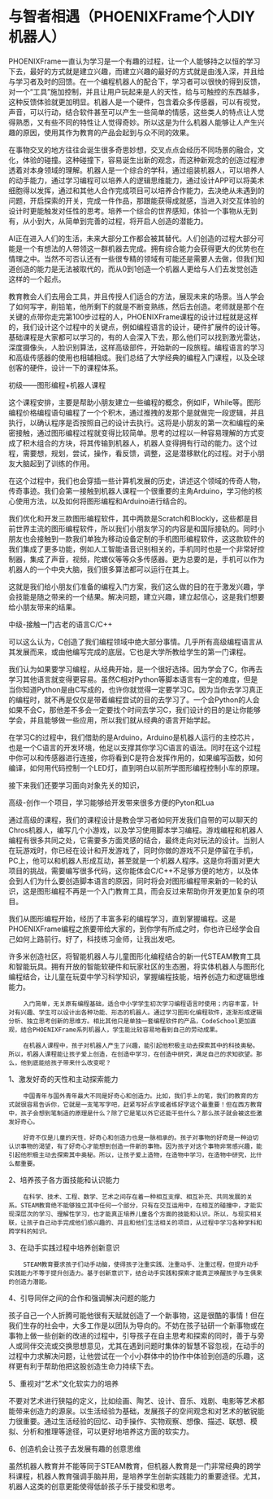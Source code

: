 # 与智者相遇（PHOENIXFrame个人DIY机器人）

PHOENIXFrame一直认为学习是一个有趣的过程，让一个人能够持之以恒的学习下去，最好的方式就是建立兴趣，而建立兴趣的最好的方式就是由浅入深，并且给与学习者及时的回馈。在一个编程机器人的配合下，学习者可以很快的得到反馈，对一个“工具”施加控制，并且让用户玩起来是人的天性，给与可触控的东西越多，这种反馈体验就更加明显。机器人是一个硬件，包含着众多传感器，可以有视觉，声音，可以行动，结合软件甚至可以产生一些简单的情感，这些类人的特点让人觉得熟悉，又有些不同的特性让人觉得奇妙。所以这是为什么机器人能够让人产生兴趣的原因，使用其作为教育的产品会起到与众不同的效果。

在事物交叉的地方往往会诞生很多奇思妙想，交叉点点会经历不同场景的融合，文化，体验的碰撞。这种碰撞下，容易诞生出新的观念，而这种新观念的创造过程渗透着对本身领域的理解。机器人是一个综合的学科，通过组装机器人，可以培养人的动手能力，通过学习编程可以培养人的逻辑思维能力，通过设计APP可以将美术细胞得以发挥，通过和其他人合作完成项目可以培养合作能力，去决绝从未遇到的问题，开启探索的开关，完成一件作品，那跟能获得成就感，当进入对交互体验的设计时更能触发对任性的思考。培养一个综合的世界感知，体验一个事物从无到有，从小到大，从简单到完善的过程，将开启人创造的潜能力。

AI正在进入人们的生活，未来大部分工作都会被其替代。人们创造的过程大部分可能是一个有想法的人带领这一群机器去完成。拥有综合能力会获得更大的优势也在情理之中。当然不可否认还有一些很专精的领域有可能还是需要人去做，但我们知道创造的能力是无法被取代的，而从0到1创造一个机器人更给与人们去发觉创造这样的一个起点。

教育教会人们去用会工具，并且传授人们适合的方法，展现未来的场景。当人学会了如何写字，削铅笔，他所剩下的就是不断变熟练，然后去创造。老师就是那个在关键的点带你走完第100步过程的人，PHOENIXFrame课程的设计过程就是这样的，我们设计这个过程中的关键点，例如编程语言的设计，硬件扩展件的设计等。基础课程是大家都可以学习的，有的人会深入下去，那么他们可以找到激光雷达，深度摄像头，人脸识别算法，这样高级部件，开始新的一段旅程。编程语言的学习和高级传感器的使用也相辅相成。我们总结了大学经典的编程入门课程，以及全球创客的硬件，设计一下的课程体系。

初级——图形编程+机器人课程

这个课程安排，主要是帮助小朋友建立一些编程的概念，例如IF，While等。图形编程价格编程语句编程了一个个积木，通过推拽的发那个是就做完一段逻辑，并且执行，以确认程序是否按照自己的设计去执行。这将是小朋友的第一次和编程的亲密接触，通过图形编程过程就变得比较简单。思考的过程以一种容易理解的方式变成了积木组合的方块，将其传输到机器人，机器人变得拥有行动的能力。这个过程，需要想，规划，尝试，操作，看反馈，调整，这是潜移默化的过程。对于小朋友大脑起到了训练的作用。

在这个过程中，我们也会穿插一些计算机发展的历史，讲述这个领域的传奇人物，传奇事迹。我们会第一接触到机器人课程一个很重要的主角Arduino，学习他的核心使用方法，以及如何将图形编程和Arduino进行结合的。

我们优化和开发三款图形编程软件，其中两款是Scratch和Blockly，这些都是目前世界主流的图形编程软件，所以我们小朋友学习的内容是和国际接轨的。同时小朋友也会接触到一款我们单独为移动设备定制的手机图形编程软件，这这款软件的我们集成了更多功能，例如人工智能语音识别相关的，手机同时也是一个非常好控制器，集成了声音，视频，陀螺仪等等众多传感器。更为总要的是，手机可以作为机器人的一个中央大脑，我们很多算法都可以运行在其上。

这就是我们给小朋友们准备的编程入门方案，我们这么做的目的在于激发兴趣，学会技能是随之带来的一个结果。解决问题，建立兴趣，建立起信心，这是我们想要给小朋友带来的结果。

中级-接触一门古老的语言C/C++

可以这么认为，C创造了我们编程领域中绝大部分事情。几乎所有高级编程语言从其发展而来，或由他编写完成的底层。它也是大学所教给学生的第一门课程。

我们认为如果要学习编程，从经典开始，是一个很好选择。因为学会了C，你再去学习其他语言就变得更容易。虽然C相对Python等脚本语言有一定的难度，但是当你知道Python是由C写成的，也许你就觉得一定要学习C。因为当你去学习真正的编程时，就不再是仅仅是带着编程尝试的目的去学习了。一个会Python的人会如果不会C，那他差不多会一定要找个时间去学习C，我们设计的目的是让你能够学会，并且能够做一些应用，所以我们就从经典的语言开始学起。

在学习C的过程中，我们借助的是Arduino，Arduino是机器人运行的主控芯片，也是一个C语言的开发环境，他足以支撑其你学习C语言的语法。同时在这个过程中你可以和传感器进行连接，你将看到C是符合发挥作用的，如果编写函数，如何编译，如何用代码控制一个LED灯，直到明白以前所学图形编程控制小车的原理。

接下来我们还要学习面向对象先关的知识，

高级-创作一个项目，学习能够给开发带来很多方便的Pyton和Lua

通过高级的课程，我们的课程设计是教会学习者如何开发我们自带的可以聊天的Chros机器人，编写几个小游戏，以及学习使用脚本学习编程。游戏编程和机器人编程有很多共同之处，它需要多方面灵感的结合，最终走向对玩法的设计。当别人在玩游戏时，你已经在设计和开发游戏了，同时你做的游戏不只是停留在手机，PC上，他可以和机器人形成互动，甚至就是一个机器人程序。这是你将面对更大项目的挑战，需要编写很多代码，这你能体会C/C++不足够方便的地方，以及体会到人们为什么要创造脚本语言的原因，同时将会对图形编程带来新的一轮的认识，这是图形编程不再是一个入门教育工具，而会反过来帮助你开发更加复杂的项目。

我们从图形编程开始，经历了丰富多彩的编程学习，直到掌握编程。这是PHOENIXFrame编程之旅要带给大家的，到你学有所成之时，你也许已经学会自己如何上路前行。好了，科技练习金师，让我出发吧。



许多米创造社区，将智能机器人与儿童图形化编程结合的新一代STEAM教育工具和智能玩具。拥有开放的智能软硬件和玩家社区的生态圈，将实体机器人与图形化编程结合，让儿童在玩耍中学习科学知识，掌握编程技能，培养创造力和逻辑思维能力。

```
    入门简单，无关原有编程基础，适合中小学学生初次学习编程语言时使用；内容丰富，针对有兴趣、学生可以设计出各种功能、形态的机器人。通过学习图形化编程软件，逐渐形成逻辑分析、独立思考创新的思维方。相比其他只是单独一套编程软件的产品，CodeSchool更加直观，结合PHOENIXFrame系列机器人，学生能比较容易地看到自己的劳动成果。

    在机器人课程中，孩子对机器人产生了兴趣，能引起他积极主动去探索其中的科技奥秘。所以，机器人课程能让孩子爱上创造，在创造中学习，在创造中研究，满足自己的求知欲望。那么，他到底能给孩子带来什么改变呢？
```

1、激发好奇的天性和主动探索能力

```
    中国青年与国外青年最大不同是好奇心和创造力。比如，我们手上的笔，我们的教育的方式就很容易告诉你，它就是一支笔写字吧，赶紧写好点字或者练好字这个最重要！但在西方教育中，孩子会想到笔制造的原理是什么？除了它是笔以外它还能干些什么？那么孩子就会被这些激发好奇心。

    好奇不仅是儿童的天性，好奇心和创造力也是一脉相承的。孩子对事物的好奇是一种迫切认识事物的渴望，有了好奇心才能想到创造一件新的事物。因为孩子对这个事物非常感兴趣，能引起他积极主动去探索其中奥秘。所以，让孩子爱上造物，在造物中学习，在造物中研究，比什么都重要。
```

2、培养孩子各方面技能和认识能力

```
    在科学、技术、工程、数学、艺术之间存在着一种相互支撑、相互补充、共同发展的关系。STEAM教育绝不能够独立其中任何一个部分，只有在交互运用中，在相互的碰撞中，才能实现深层次的学习、理解性学习，也才能真正培养儿童各个方面的技能和认识。所以，与现实相关联，让孩子自己动手完成他们感兴趣的、并且和他们生活相关的项目，从过程中学习各种学科和跨学科的知识。
```

3、在动手实践过程中培养创新意识

```
    STEAM教育要求孩子们动手动脑，使得孩子注重实践、注重动手、注重过程，但提升动手实践能力不等于提升创造力。基于创新意识下，结合动手实践和探索才能真正唤醒孩子与生俱来的创造力潜能。
```

4、引导同伴之间的合作和强调解决问题的能力

孩子自己一个人折腾可能他很有天赋就创造了一个新事物，这是很酷的事情！但在我们生存的社会中，大多工作是以团队为导向的。不妨在孩子钻研一个新事物或在事物上做一些创新的改进的过程中，引导孩子在自主思考和探索的同时，善于与旁人或同伴交流或交换思想意见，尤其在遇到问题时集体的智慧不容忽视，在动手的过程中力求解决问题，让他尝试在一个小小群体中的协作中体验到创造的乐趣，这样更有利于帮助他把这股创造生命力持续下去。

5、重视对“艺术”文化软实力的培养

不要对艺术进行狭隘的定义，比如绘画、陶艺、设计、音乐、戏剧、电影等艺术都能带来创造力的源泉。以生活经验为基础，发展孩子的空间观念和对艺术的敏锐能力很重要。通过生活经验的回忆、动手操作、实物观察、想像、描述、联想、模拟、分析和推理等途径，可以更好地培养这方面的软实力。

6、创造机会让孩子去发展有趣的创意思维

虽然机器人教育并不能等同于STEAM教育，但机器人教育是一门非常经典的跨学科课程，机器人教育强调手脑并用，是培养学生创新实践能力的重要途径。尤其，机器人这类的创意更能使得低龄孩子乐于接受和思考。

